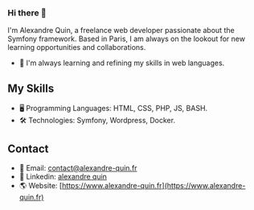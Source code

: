 ### Hi there 👋

I'm Alexandre Quin, a freelance web developer passionate about the Symfony framework. Based in Paris, I am always on the lookout for new learning opportunities and collaborations.

- 🌱 I'm always learning and refining my skills in web languages.

## My Skills

- 🖥️ Programming Languages: HTML, CSS, PHP, JS, BASH.
- 🛠️ Technologies: Symfony, Wordpress, Docker.

## Contact

- 📧 Email: contact@alexandre-quin.fr
- 🔗 Linkedin: [alexandre quin](https://www.linkedin.com/in/alexandre-quin-96313a1a9/)
- 🌎 Website: [https://www.alexandre-quin.fr](https://www.alexandre-quin.fr)
